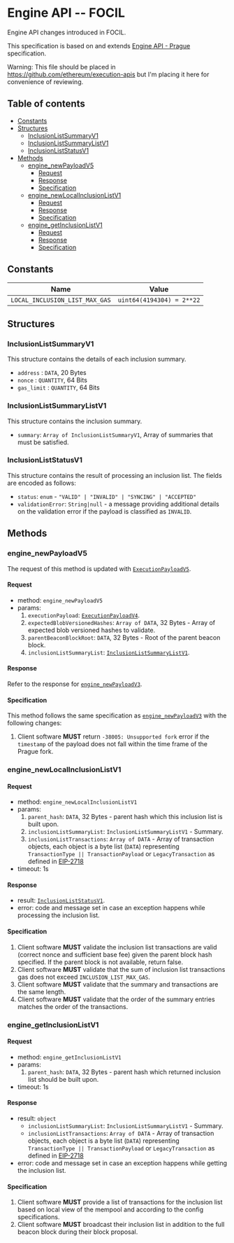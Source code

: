 # Engine API -- FOCIL

Engine API changes introduced in FOCIL.

This specification is based on and extends [Engine API - Prague](./prague.md) specification.

Warning: This file should be placed in https://github.com/ethereum/execution-apis but I'm placing it here for convenience of reviewing.

## Table of contents

<!-- START doctoc generated TOC please keep comment here to allow auto update -->
<!-- DON'T EDIT THIS SECTION, INSTEAD RE-RUN doctoc TO UPDATE -->

- [Constants](#constants)
- [Structures](#structures)
  - [InclusionListSummaryV1](#inclusionlistsummaryv1)
  - [InclusionListSummaryListV1](#inclusionlistsummarylistv1)
  - [InclusionListStatusV1](#inclusionliststatusv1)
- [Methods](#methods)
  - [engine_newPayloadV5](#engine_newpayloadv5)
    - [Request](#request)
    - [Response](#response)
    - [Specification](#specification)
  - [engine_newLocalInclusionListV1](#engine_newlocalinclusionlistv1)
    - [Request](#request-1)
    - [Response](#response-1)
    - [Specification](#specification-1)
  - [engine_getInclusionListV1](#engine_getinclusionlistv1)
    - [Request](#request-2)
    - [Response](#response-2)
    - [Specification](#specification-2)

<!-- END doctoc generated TOC please keep comment here to allow auto update -->

## Constants

| Name | Value |
| - | - |
| `LOCAL_INCLUSION_LIST_MAX_GAS` |  `uint64(4194304) = 2**22` |

## Structures 

### InclusionListSummaryV1

This structure contains the details of each inclusion summary.

- `address` : `DATA`, 20 Bytes
- `nonce` : `QUANTITY`, 64 Bits
- `gas_limit` : `QUANTITY`, 64 Bits

### InclusionListSummaryListV1

This structure contains the inclusion summary.

- `summary`: `Array of InclusionListSummaryV1`, Array of summaries that must be satisfied.

### InclusionListStatusV1

This structure contains the result of processing an inclusion list. The fields are encoded as follows:

- `status`: `enum` - `"VALID" | "INVALID" | "SYNCING" | "ACCEPTED"`
- `validationError`: `String|null` - a message providing additional details on the validation error if the payload is classified as `INVALID`.

## Methods

### engine_newPayloadV5

The request of this method is updated with [`ExecutionPayloadV5`](#ExecutionPayloadV5).

#### Request

* method: `engine_newPayloadV5`
* params:
  1. `executionPayload`: [`ExecutionPayloadV4`](#ExecutionPayloadV4).
  2. `expectedBlobVersionedHashes`: `Array of DATA`, 32 Bytes - Array of expected blob versioned hashes to validate.
  3. `parentBeaconBlockRoot`: `DATA`, 32 Bytes - Root of the parent beacon block.
  4. `inclusionListSummaryList`: [`InclusionListSummaryListV1`](#InclusionListSummaryListV1).

#### Response

Refer to the response for [`engine_newPayloadV3`](./cancun.md#engine_newpayloadv3).

#### Specification

This method follows the same specification as [`engine_newPayloadV3`](./cancun.md#engine_newpayloadv3) with the following changes:

1. Client software **MUST** return `-38005: Unsupported fork` error if the `timestamp` of the payload does not fall within the time frame of the Prague fork.

### engine_newLocalInclusionListV1

#### Request

* method: `engine_newLocalInclusionListV1`
* params:
  1. `parent_hash`: `DATA`, 32 Bytes - parent hash which this inclusion list is built upon.
  2. `inclusionListSummaryList`: `InclusionListSummaryListV1` - Summary.
  3. `inclusionListTransactions`: `Array of DATA` - Array of transaction objects, each object is a byte list (`DATA`) representing `TransactionType || TransactionPayload` or `LegacyTransaction` as defined in [EIP-2718](https://eips.ethereum.org/EIPS/eip-2718)
* timeout: 1s

#### Response

* result: [`InclusionListStatusV1`](./#inclusionliststatusv1).
* error: code and message set in case an exception happens while processing the inclusion list.

#### Specification

1. Client software **MUST** validate the inclusion list transactions are valid (correct nonce and sufficient base fee) given the parent block hash specified. If the parent block is not available, return false.
2. Client software **MUST** validate that the sum of inclusion list transactions gas does not exceed `INCLUSION_LIST_MAX_GAS`.   
3. Client software **MUST** validate that the summary and transactions are the same length.
4. Client software **MUST** validate that the order of the summary entries matches the order of the transactions.

### engine_getInclusionListV1

#### Request

* method: `engine_getInclusionListV1`
* params:
  1. `parent_hash`: `DATA`, 32 Bytes - parent hash which returned inclusion list should be built upon.
* timeout: 1s

#### Response

* result: `object`
  - `inclusionListSummaryList`: `InclusionListSummaryListV1` - Summary.
  - `inclusionListTransactions`: `Array of DATA` - Array of transaction objects, each object is a byte list (`DATA`) representing `TransactionType || TransactionPayload` or `LegacyTransaction` as defined in [EIP-2718](https://eips.ethereum.org/EIPS/eip-2718)
* error: code and message set in case an exception happens while getting the inclusion list.

#### Specification

1. Client software **MUST** provide a list of transactions for the inclusion list based on local view of the mempool and according to the config specifications.
2. Client software **MUST** broadcast their inclusion list in addition to the full beacon block during their block proposal.